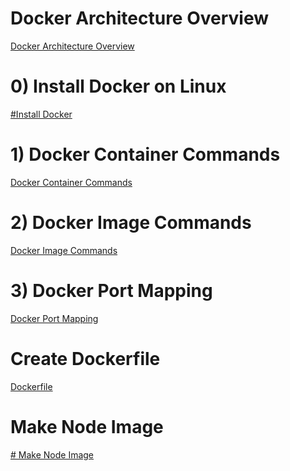  # Docker Architecture Overview
 <a href="https://github.com/ABOBAKAR-IT/Learn-Docker/blob/master/README1.md" >Docker Architecture Overview</a>
 # 0) Install Docker on Linux
<a href="https://github.com/ABOBAKAR-IT/Learn-Docker/tree/master/Install%20docker">#Install Docker</a>
# 1) Docker Container Commands
<a href="https://github.com/ABOBAKAR-IT/Learn-Docker/tree/master/Docker%20Container%20Commands">Docker Container Commands</a>
# 2) Docker Image Commands
<a href="https://github.com/ABOBAKAR-IT/Learn-Docker/tree/master/Docker%20Image%20Commands">Docker Image Commands</a>


# 3) Docker Port Mapping
<a href="https://github.com/ABOBAKAR-IT/Learn-Docker/tree/master/Port%20Mapping%20in%20Docker">Docker Port Mapping</a>

# Create Dockerfile
<a href="https://github.com/ABOBAKAR-IT/Learn-Docker/tree/master/Docker%20File">Dockerfile</a>


# Make Node Image
<a href="https://github.com/ABOBAKAR-IT/Learn-Docker/tree/master/Make%20Node%20Image"># Make Node Image</a>
